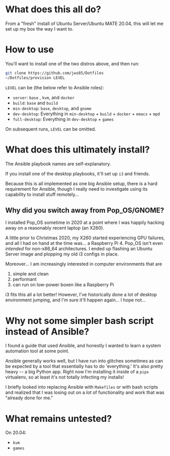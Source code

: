 # What does this all do?

From a "fresh" install of Ubuntu Server/Ubuntu MATE 20.04, this will let me
set up my box the way I want to.

# How to use

You'll want to install one of the two distros above, and then run:

```bash
git clone https://github.com/jws85/Dotfiles
~/Dotfiles/provision LEVEL
```

`LEVEL` can be (the below refer to Ansible roles):

- `server`: `base` , `kvm`, and `docker`
- `build`: `base` and `build`
- `min-desktop`: `base`, `desktop`, and `gnome`
- `dev-desktop`: Everything in `min-desktop` + `build` + `docker` +
  `emacs` + `mpd`
- `full-desktop`: Everything in `dev-desktop` + `games`

On subsequent runs, `LEVEL` can be omitted.

# What does this ultimately install?

The Ansible playbook names are self-explanatory.

If you install one of the desktop playbooks, it'll set up `i3` and
friends.

Because this is all implemented as one big Ansible setup, there is
a hard requirement for Ansible, though I really need to investigate
using its capability to install stuff remotely...

## Why did you switch away from Pop_OS/GNOME?

I installed Pop\_OS sometime in 2020 at a point where I was happily
 hacking away on a reasonably recent laptop (an X260).

A little prior to Christmas 2020, my X260 started experiencing GPU
failures, and all I had on hand at the time was... a Raspberry Pi 4.
Pop\_OS isn't even *intended* for non-x86\_64 architectures.  I ended
up flashing an Ubuntu Server image and plopping my old i3 configs in
place.

Moreover... I am increasingly interested in computer environments
that are

1. simple and clean
2. performant
3. can run on low-power boxen like a Raspberry Pi

i3 fits this all a lot better!  However, I've historically done a lot
of desktop environment jumping, and I'm sure it'll happen again... I
hope not...

# Why not some simpler bash script instead of Ansible?

I found a guide that used Ansible, and honestly I wanted to learn a
system automation tool at some point.

Ansible generally works well, but I have run into glitches sometimes
as can be expected by a tool that essentially has to do 'everything.'
It's also pretty heavy -- a big Python app.  Right now I'm installing
it inside of a `pipx` virtualenv, so at least it's not totally
infecting my installs!

I briefly looked into replacing Ansible with `Makefiles` or with bash
scripts and realized that I was losing out on a *lot* of
functionality and work that was "already done for me."

# What remains untested?

On 20.04:

- `kvm`
- `games`
